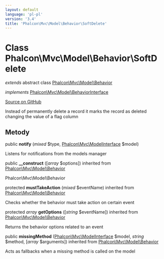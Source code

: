 ```yaml
---
layout: default
language: 'pl-pl'
version: '3.4'
title: 'Phalcon\Mvc\Model\Behavior\SoftDelete'
---
```


# Class **Phalcon\Mvc\Model\Behavior\SoftDelete**

*extends* abstract class [Phalcon\Mvc\Model\Behavior](/3.4/en/api/Phalcon_Mvc_Model_Behavior)

*implements* [Phalcon\Mvc\Model\BehaviorInterface](/3.4/en/api/Phalcon_Mvc_Model_BehaviorInterface)

<a href="https://github.com/phalcon/cphalcon/tree/v3.4.0/phalcon/mvc/model/behavior/softdelete.zep" class="btn btn-default btn-sm">Source on GitHub</a>

Instead of permanently delete a record it marks the record as deleted changing the value of a flag column

## Metody

public **notify** (*mixed* $type, [Phalcon\Mvc\ModelInterface](/3.4/en/api/Phalcon_Mvc_ModelInterface) $model)

Listens for notifications from the models manager

public **__construct** ([*array* $options]) inherited from [Phalcon\Mvc\Model\Behavior](/3.4/en/api/Phalcon_Mvc_Model_Behavior)

Phalcon\Mvc\Model\Behavior

protected **mustTakeAction** (*mixed* $eventName) inherited from [Phalcon\Mvc\Model\Behavior](/3.4/en/api/Phalcon_Mvc_Model_Behavior)

Checks whether the behavior must take action on certain event

protected *array* **getOptions** ([*string* $eventName]) inherited from [Phalcon\Mvc\Model\Behavior](/3.4/en/api/Phalcon_Mvc_Model_Behavior)

Returns the behavior options related to an event

public **missingMethod** ([Phalcon\Mvc\ModelInterface](/3.4/en/api/Phalcon_Mvc_ModelInterface) $model, *string* $method, [*array* $arguments]) inherited from [Phalcon\Mvc\Model\Behavior](/3.4/en/api/Phalcon_Mvc_Model_Behavior)

Acts as fallbacks when a missing method is called on the model
